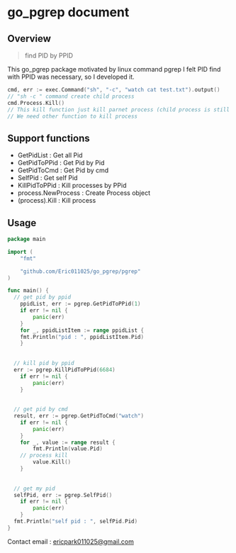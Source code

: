 # go_pgrep document





## Overview 

> find PID by PPID

This go_pgrep package motivated by linux command pgrep
I felt PID find with PPID was necessary, so I developed it.

```go
cmd, err := exec.Command("sh", "-c", "watch cat test.txt").output()
// "sh -c " command create child process
cmd.Process.Kill()  
// This kill function just kill parnet process (child process is still alive)
// We need other function to kill process
```





## Support functions 

- GetPidList : Get all Pid
- GetPidToPPid : Get Pid by Pid
- GetPidToCmd : Get Pid by cmd
- SelfPid : Get self Pid
- KillPidToPPid : Kill processes by PPid
- process.NewProcess : Create Process object
- (process).Kill : Kill process





## Usage

```go
package main

import (
	"fmt"

	"github.com/Eric011025/go_pgrep/pgrep"
)

func main() {
  // get pid by ppid
	ppidList, err := pgrep.GetPidToPPid(1)
	if err != nil {
		panic(err)
	}
	for _, ppidListItem := range ppidList {
    fmt.Println("pid : ", ppidListItem.Pid)
	}
  
  
  // kill pid by ppid
  err := pgrep.KillPidToPPid(6684)
	if err != nil {
		panic(err)
	}
  
  
  // get pid by cmd 
  result, err := pgrep.GetPidToCmd("watch")
	if err != nil {
		panic(err)
	}
	for _, value := range result {
		fmt.Println(value.Pid)
    // process kill
		value.Kill()
	}
  
  
  // get my pid
  selfPid, err := pgrep.SelfPid()
	if err != nil {
		panic(err)
	}
  fmt.Println("self pid : ", selfPid.Pid)
}

```


Contact email : ericpark011025@gmail.com
